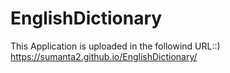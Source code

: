# EnglishDictionary
This Application is uploaded in the followind URL::)  https://sumanta2.github.io/EnglishDictionary/             
